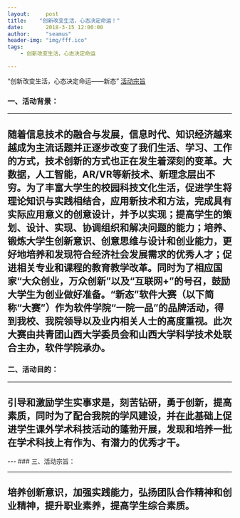 ```yaml
---
layout:     post
title:    "创新改变生活，心态决定命运！"
date:       2018-3-15 12:00:00
author:     "seamus"
header-img: "img/fff.ico"
tags:
    - 创新改变生活，心态决定命运

---
```



“创新改变生活，心态决定命运——新态”
[活动宗旨](#build) 



### 一、活动背景：
---
随着信息技术的融合与发展，信息时代、知识经济越来越成为主流话题并正逐步改变了我们生活、学习、工作的方式，技术创新的方式也正在发生着深刻的变革。大数据，人工智能，AR/VR等新技术、新理念层出不穷。为了丰富大学生的校园科技文化生活，促进学生将理论知识与实践相结合，应用新技术和方法，完成具有实际应用意义的创意设计，并予以实现；提高学生的策划、设计、实现、协调组织和解决问题的能力；培养、锻炼大学生创新意识、创意思维与设计和创业能力，更好地培养和发现符合经济社会发展需求的优秀人才；促进相关专业和课程的教育教学改革。同时为了相应国家“大众创业，万众创新”以及“互联网+”的号召，鼓励大学生为创业做好准备。“新态”软件大赛（以下简称“大赛”）作为软件学院“一院一品”的品牌活动，得到我校、我院领导以及业内相关人士的高度重视。此次大赛由共青团山西大学委员会和山西大学科学技术处联合主办，软件学院承办。
---


### 二、活动目的：
---
引导和激励学生实事求是，刻苦钻研，勇于创新，提高素质，同时为了配合我院的学风建设，并在此基础上促进学生课外学术科技活动的蓬勃开展，发现和培养一批在学术科技上有作为、有潜力的优秀才干。
---

<p id="build"></p>
---
### 三、活动宗旨：

---
培养创新意识，加强实践能力，弘扬团队合作精神和创业精神，提升职业素养，提高学生综合素质。
---

